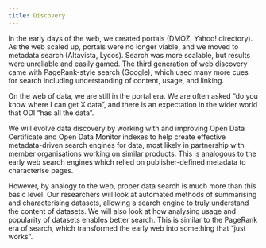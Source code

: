 ```yaml
---
title: Discovery
---
```

In the early days of the web, we created portals (DMOZ, Yahoo! directory). As the web scaled up, portals were no longer viable, and we moved to metadata search (Altavista, Lycos). Search was more scalable, but results were unreliable and easily gamed. The third generation of web discovery came with PageRank-style search (Google), which used many more cues for search including understanding of content, usage, and linking.

On the web of data, we are still in the portal era. We are often asked “do you know where I can get X data”, and there is an expectation in the wider world that ODI “has all the data”.

We will evolve data discovery by working with and improving Open Data Certificate and Open Data Monitor indexes to help create effective metadata-driven search engines for data, most likely in partnership with member organisations working on similar products. This is analogous to the early web search engines which relied on publisher-defined metadata to characterise pages.

However, by analogy to the web, proper data search is much more than this basic level. Our researchers will look at automated methods of summarising and characterising datasets, allowing a search engine to truly understand the content of datasets. We will also look at how analysing usage and popularity of datasets enables better search. This is similar to the PageRank era of search, which transformed the early web into something that “just works”.
